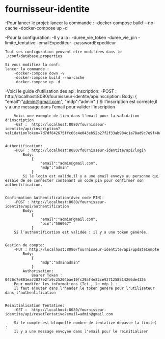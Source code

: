 # fournisseur-identite

-Pour lancer le projet:
    lancer la commande : 
        -docker-compose build --no-cache
        -docker-compose up -d

-Pour la configuration:
    -Il y a la :
        -duree_vie_token
        -duree_vie_pin
        -limite_tentative
        -emailExpediteur
        -passwordExpediteur
    
    Tout ses configuration peuvent etre modifiees dans le ./conf/database.properties

    Si vous modifiez la conf:
    lancer la commande : 
        -docker-compose down -v
        -docker-compose build --no-cache
        -docker-compose up -d

-Voici le guide d'utilisation des api:
    Inscription:
        -POST : http://localhost:8080/fournisseur-identite/api/inscription:
            Body:
                {
                    "email":"admin@gmail.com",
                    "mdp":"admin"
                }
        Si l'inscription est correcte,il y a une message dans l'email pour valider l'inscription
        
        Voici une exemple de lien dans l'email pour la validation d'inscription
        -GET :  http://localhost:8080/fournisseur-identite/api/inscription?validationToken=7d7df842675ffc66c4e043eb52b27f2f33ab984c1a78ad9c7e9f48adea00b5fc


    Authentification:
        -POST : http://localhost:8080/fournisseur-identite/api/login
            Body:
                {
                    "email":"admin@gmail.com",
                    "mdp":"admin"
                }
            Si le login est valide,il y a une email envoye au personne qui essaie de se connecter contenant un code pin pour confirmer son authentification.


    Confirmation Authentification(Avec code PIN):
        -POST : http://localhost:8080/fournisseur-identite/api/authentification
            Body:
                {
                    "email":"admin@gmail.com",
                    "pin":"506967"
                }
        Si l’authentification est validée : il y a une token générée.


    Gestion de compte:
        -PUT : http://localhost:8080/fournisseur-identite/api/updateCompte
            Body:
                {
                    "mdp":"adminadmin"
                }
            Authorisation:
                Bearer Token : 0426c7e801ea72827e2fa9c25204bae19fc29af4e82ce9271258514266de4326
        Pour modifer les informations (Ici , le mdp ) : 
        Il faut ajouter dans l'header le token genere pour l'utilisateur dans l'authentification


    Reinitialisation Tentative:
        -GET :  http://localhost:8080/fournisseur-identite/api/resetTentative?email=admin@gmail.com

        Si le compte est bloque(le nombre de tentative depasse la limite) : 
        Il y a une message envoyee dans l'email pour le reinitialiser 